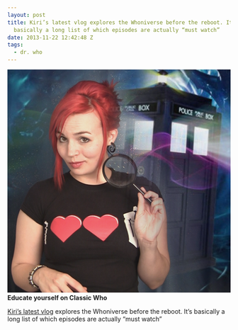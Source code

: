 ```yaml
---
layout: post
title: Kiri’s latest vlog explores the Whoniverse before the reboot. It’s
  basically a long list of which episodes are actually “must watch”
date: 2013-11-22 12:42:48 Z
tags:
  - dr. who
---
```

![](/media/2013/11/67747444514.png)
**Educate yourself on Classic Who**

[Kiri’s latest vlog](http://www.youtube.com/watch?v=Vf92TBgJ4WA) explores the Whoniverse before the reboot. It’s basically a long list of which episodes are actually “must watch”
